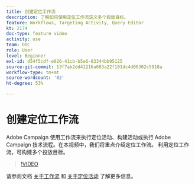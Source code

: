 ```yaml
---
title: 创建定位工作流
description: 了解如何使用定位工作流定义多个投放目标。
feature: Workflows, Targeting Activity, Query Editor
kt: 2174
doc-type: feature video
activity: use
team: DOC
role: User
level: Beginner
exl-id: d54f5cdf-e026-41cb-b5a6-83344bb95125
source-git-commit: 13f7ab2dd41216a603a22f181dc4d06302c5918a
workflow-type: tm+mt
source-wordcount: '82'
ht-degree: 53%

---
```


# 创建定位工作流

Adobe Campaign 使用工作流来执行定位活动、构建活动或执行 Adobe Campaign 技术流程。在本视频中，我们将重点介绍定位工作流。 利用定位工作流，可构建多个投放目标。

>[!VIDEO](https://video.tv.adobe.com/v/25605?quality=12&learn=on)

请参阅文档 [关于工作流](https://experienceleague.adobe.com/docs/campaign-classic/using/automating-with-workflows/introduction/about-workflows.html?lang=zh-Hans)
和 [关于定位活动](https://experienceleague.adobe.com/docs/campaign-classic/using/automating-with-workflows/targeting-activities/about-targeting-activities.html) 了解更多信息。

